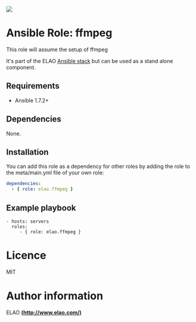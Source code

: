 <img src="http://www.elao.com/images/corpo/logo_red_small.png"/>

# Ansible Role: ffmpeg

This role will assume the setup of ffmpeg

It's part of the ELAO [Ansible stack](http://ansible.elao.com) but can be used as a stand alone component.

## Requirements

- Ansible 1.7.2+

## Dependencies

None.

## Installation

You can add this role as a dependency for other roles by adding the role to the meta/main.yml file of your own role:

```yaml
dependencies:
  - { role: elao.ffmpeg }
```

## Example playbook

    - hosts: servers
      roles:
         - { role: elao.ffmpeg }

# Licence

MIT

# Author information

ELAO [**(http://www.elao.com/)**](http://www.elao.com)
